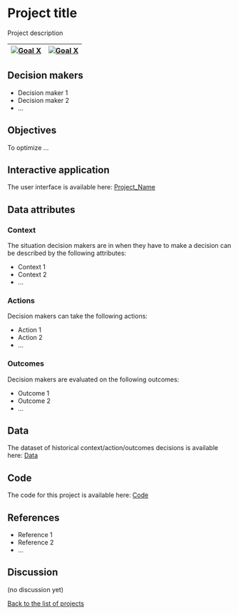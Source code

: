 # Project title

<!-- Describe the project in one sentence, e.g. A project that... -->
Project description

<!-- Insert SDG Icons and links-->
| [![Goal X](../images/sdgs/E-WEB-Goal-0X.png)](../goals/goal_0X.md) | [![Goal X](../images/sdgs/E-WEB-Goal-X.png)](../goals/goal_X.md) |
|--------------------------------------------------------------------|------------------------------------------------------------------|

## Decision makers

<!-- List decision makers that could use this project-->
- Decision maker 1
- Decision maker 2
- ...

## Objectives

<!-- Describe the objectives of the project in one sentence -->
To optimize ...

## Interactive application

<!-- Provide a link to the interactive application -->
The user interface is available here: [Project_Name](https://example.com/)

## Data attributes

### Context

<!-- Describe the situation decision makers are in when then have to make a decision -->
The situation decision makers are in when they have to make a decision can be described by the following attributes:

- Context 1
- Context 2
- ...

### Actions

<!-- Describe what the decision makers can do achieve their objectives -->
Decision makers can take the following actions:
- Action 1
- Action 2
- ...

### Outcomes

<!-- Describe the metrics decision makers are trying to optimize, on which they are evaluatded -->
Decision makers are evaluated on the following outcomes:
- Outcome 1
- Outcome 2
- ...

## Data

<!-- Describe the data that is used to evaluate the decisions -->
The dataset of historical context/action/outcomes decisions is available here: [Data](https://example.com/)

## Code

<!-- Point to the repo that contains the code -->
The code for this project is available here: [Code](https://exmaple.com)

## References

<!-- Provide a list of references or other resources used in the project -->
- Reference 1
- Reference 2
- ...

## Discussion

<!-- Provide a link to a space for discussion or comments -->
(no discussion yet)

[Back to the list of projects](../README.md)